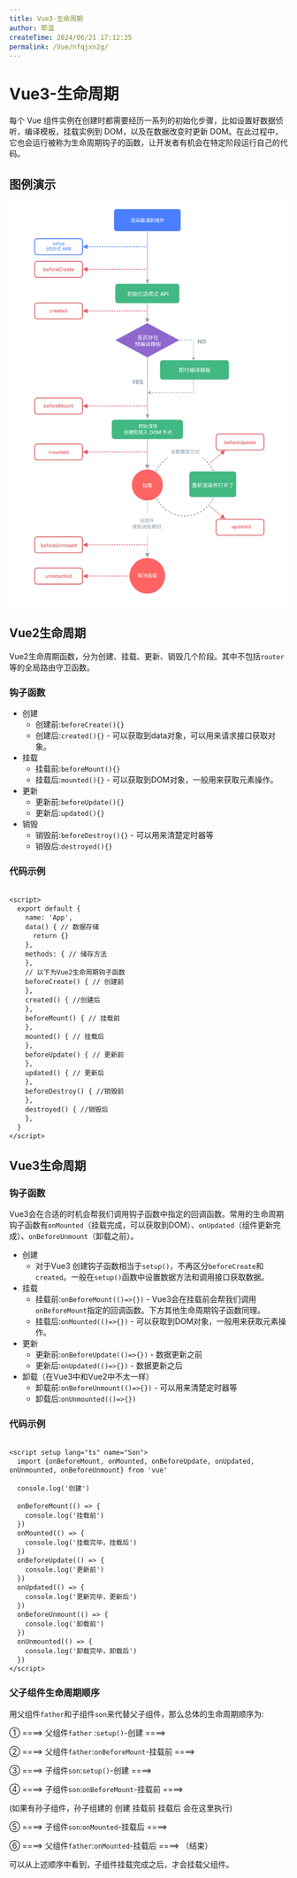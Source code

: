 ```yaml
---
title: Vue3-生命周期
author: 耶温
createTime: 2024/06/21 17:12:35
permalink: /Vue/nfqjxn2g/
---
```


# Vue3-生命周期

每个 Vue 组件实例在创建时都需要经历一系列的初始化步骤，比如设置好数据侦听，编译模板，挂载实例到 DOM，以及在数据改变时更新
DOM。在此过程中，它也会运行被称为生命周期钩子的函数，让开发者有机会在特定阶段运行自己的代码。

## 图例演示

![alt text](image-16.png)

## Vue2生命周期

Vue2生命周期函数，分为创建、挂载、更新、销毁几个阶段。其中不包括`router`等的全局路由守卫函数。

### 钩子函数

- 创建
    - 创建前:`beforeCreate(){}`
    - 创建后:`created(){}` - 可以获取到data对象，可以用来请求接口获取对象。
- 挂载
    - 挂载前:`beforeMount(){}`
    - 挂载后:`mounted(){}` - 可以获取到DOM对象，一般用来获取元素操作。
- 更新
    - 更新前:`beforeUpdate(){}`
    - 更新后:`updated(){}`
- 销毁
    - 销毁前:`beforeDestroy(){}` - 可以用来清楚定时器等
    - 销毁后:`destroyed(){}`

### 代码示例

```vue

<script>
  export default {
    name: 'App',
    data() { // 数据存储
      return {}
    },
    methods: { // 储存方法
    },
    // 以下为Vue2生命周期钩子函数
    beforeCreate() { // 创建前
    },
    created() { //创建后
    },
    beforeMount() { // 挂载前
    },
    mounted() { // 挂载后
    },
    beforeUpdate() { // 更新前
    },
    updated() { // 更新后
    },
    beforeDestroy() { //销毁前
    },
    destroyed() { //销毁后
    },
  }
</script>
```

## Vue3生命周期

### 钩子函数

Vue3会在合适的时机会帮我们调用钩子函数中指定的回调函数。常用的生命周期钩子函数有`onMounted`（挂载完成，可以获取到DOM）、`onUpdated`（组件更新完成）、`onBeforeUnmount`（卸载之前）。

- 创建
    - 对于Vue3 创建钩子函数相当于`setup()`，不再区分`beforeCreate`和`created`。一般在`setup()`函数中设置数据方法和调用接口获取数据。
- 挂载
    - 挂载前:`onBeforeMount(()=>{})` - Vue3会在挂载前会帮我们调用`onBeforeMount`指定的回调函数。下方其他生命周期钩子函数同理。
    - 挂载后:`onMounted(()=>{})` - 可以获取到DOM对象，一般用来获取元素操作。
- 更新
    - 更新前:`onBeforeUpdate(()=>{})` - 数据更新之前
    - 更新后:`onUpdated(()=>{})` - 数据更新之后
- 卸载（在Vue3中和Vue2中不太一样）
    - 卸载前:`onBeforeUnmount(()=>{})` - 可以用来清楚定时器等
    - 卸载后:`onUnmounted(()=>{})`

### 代码示例

```vue

<script setup lang="ts" name="Son">
  import {onBeforeMount, onMounted, onBeforeUpdate, onUpdated, onUnmounted, onBeforeUnmount} from 'vue'

  console.log('创建')

  onBeforeMount(() => {
    console.log('挂载前')
  })
  onMounted(() => {
    console.log('挂载完毕，挂载后')
  })
  onBeforeUpdate(() => {
    console.log('更新前')
  })
  onUpdated(() => {
    console.log('更新完毕，更新后')
  })
  onBeforeUnmount(() => {
    console.log('卸载前')
  })
  onUnmounted(() => {
    console.log('卸载完毕，卸载后')
  })
</script>
```

### 父子组件生命周期顺序

用父组件`father`和子组件`son`来代替父子组件，那么总体的生命周期顺序为:

① ====> 父组件`father` :`setup()`-创建 ====>

② ====> 父组件`father`:`onBeforeMount`-挂载前 ====>

③ ====> 子组件`son`:`setup()`-创建 ====>

④ ====> 子组件`son`:`onBeforeMount`-挂载前 ====>

(如果有孙子组件，孙子组建的 创建 挂载前 挂载后 会在这里执行)

⑤ ====> 子组件`son`:`onMounted`-挂载后 ====>

⑥ ====> 父组件`father`:`onMounted`-挂载后 ====> （结束）

可以从上述顺序中看到，子组件挂载完成之后，才会挂载父组件。
